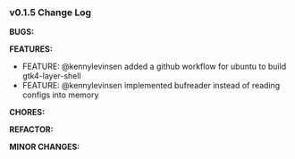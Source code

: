 ### v0.1.5 Change Log
**BUGS:**

**FEATURES:**
- FEATURE: @kennylevinsen added a github workflow for ubuntu to build gtk4-layer-shell
- FEATURE: @kennylevinsen implemented bufreader instead of reading configs into memory

**CHORES:**

**REFACTOR:**

**MINOR CHANGES:**

